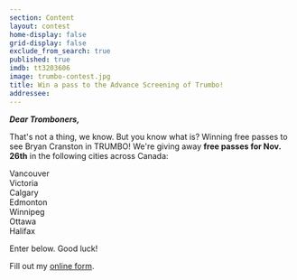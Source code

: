 ```yaml
---
section: Content
layout: contest
home-display: false
grid-display: false
exclude_from_search: true
published: true
imdb: tt3203606
image: trumbo-contest.jpg
title: Win a pass to the Advance Screening of Trumbo!
addressee: 
---
```

**_Dear Tromboners,_**

That's not a thing, we know. But you know what is? Winning free passes to see Bryan Cranston in TRUMBO! We're giving away **free passes for Nov. 26th** in the following cities across Canada:

Vancouver  
Victoria  
Calgary  
Edmonton  
Winnipeg  
Ottawa  
Halifax  

Enter below. Good luck!

<div id="wufoo-qvcs5r20lky9nr">
Fill out my <a href="https://dearcastandcrew.wufoo.com/forms/qvcs5r20lky9nr">online form</a>.
</div>
<script type="text/javascript">var qvcs5r20lky9nr;(function(d, t) {
var s = d.createElement(t), options = {
'userName':'dearcastandcrew',
'formHash':'qvcs5r20lky9nr',
'autoResize':true,
'height':'467',
'async':true,
'host':'wufoo.com',
'header':'hide',
'ssl':false};
s.src = ('https:' == d.location.protocol ? 'https://' : 'http://') + 'www.wufoo.com/scripts/embed/form.js';
s.onload = s.onreadystatechange = function() {
var rs = this.readyState; if (rs) if (rs != 'complete') if (rs != 'loaded') return;
try { qvcs5r20lky9nr = new WufooForm();qvcs5r20lky9nr.initialize(options);qvcs5r20lky9nr.display(); } catch (e) {}};
var scr = d.getElementsByTagName(t)[0], par = scr.parentNode; par.insertBefore(s, scr);
})(document, 'script');</script>

